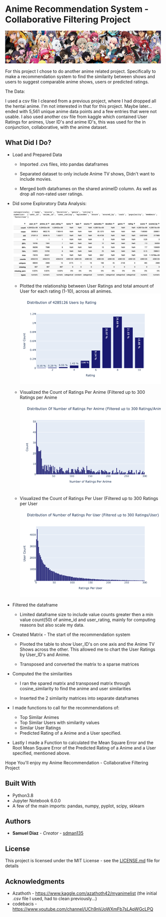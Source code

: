 # Anime Recommendation System - Collaborative Filtering Project
![](images/dataset-cover.png)


For this project I chose to do another anime related project. Specifically to make a recommendation system to find the similarity between shows and users to suggest comparable anime shows, users or predicted ratings.


The Data:

I used a csv file I cleaned from a previous project, where I had dropped all the hentai anime. I'm not interested in that for this project. Maybe later... ended with 5,561 unique anime data points and a few entries that were not usable. I also used another csv file from kaggle which contained  User Ratings for animes, User ID's and anime ID's, this was used for the in conjunction, collaborative, with the anime dataset.

## What Did I Do?

* Load and Prepared Data

  - Imported .cvs files, into pandas dataframes

  - Separated dataset to only include Anime TV shows, Didn't want to include movies.

  - Merged both dataframes on the shared animeID column. As well as drop all non-rated user ratings.

* Did some Exploratory Data Analysis:

  ![](images/EDA.png)

  - Plotted the relationship between User Ratings and total amount of User for each rating (1-10), across all animes.
  ![](images/Usercount-Rating.png)


  - Visualized the Count of Ratings Per Anime (Filtered up to 300 Ratings per Anime
  ![](images/Ratingcount-Anime.png)

  - Visualized the Count of Ratings Per User (Filtered up to 300 Ratings per User
  ![](images/Ratingcount-User.png)

* Filtered the dataframe

  - Limited dataframe size to include value counts greater then a min value count(50) of anime_id and user_rating, mainly for computing reasons but also scale my data.

* Created Matrix - The start of the recommendation system

  - Pivoted the table to show User_ID's on one axis and the Anime TV Shows across the other. This allowed me to chart the User Ratings by User_ID's and Anime.

  - Transposed and converted the matrix to a sparse matrices

* Computed the the similarities

  - I ran the spared matrix and transposed matrix through cosine_similarity to find the anime and user similarities

  - Inserted the 2 similarity matrices into separate dataframes

* I made functions to call for the recommendations of:
  - Top Similar Animes
  - Top Similar Users with similarity values
  - Similar User Ratings
  - Predicted Rating of a Anime and a User specified.

* Lastly I made a Function to calculated the Mean Square Error and the Root Mean Square Error of the Predicted Rating of a Anime and a User specified, mentioned above.


Hope You'll enjoy my Anime Recommendation - Collaborative Filtering Project

## Built With

* Python3.8
* Jupyter Notebook 6.0.0
* A few of the main imports: pandas, numpy, pyplot, scipy, sklearn


## Authors

* **Samuel Diaz** - *Creator* - [sdman135](https://github.com/sdman135/)

## License

This project is licensed under the MIT License - see the [LICENSE.md](LICENSE.md) file for details

## Acknowledgments

* Azathoth - https://www.kaggle.com/azathoth42/myanimelist (the initial .csv file I used, had to clean previously...)
* codebacis - https://www.youtube.com/channel/UCh9nVJoWXmFb7sLApWGcLPQ
